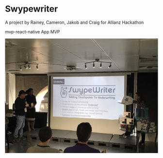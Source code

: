 # Swypewriter

A project by Rainey, Cameron, Jakob and Craig for Allianz Hackathon

mvp-react-native
App MVP

![Presenting Swyperwriter](./swypewriter.jpg)

